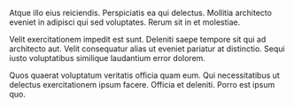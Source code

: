 Atque illo eius reiciendis. Perspiciatis ea qui delectus. Mollitia architecto eveniet in adipisci qui sed voluptates. Rerum sit in et molestiae.
 Velit exercitationem impedit est sunt. Deleniti saepe tempore sit qui ad architecto aut. Velit consequatur alias ut eveniet pariatur at distinctio. Sequi iusto voluptatibus similique laudantium error dolorem.
 Quos quaerat voluptatum veritatis officia quam eum. Qui necessitatibus ut delectus exercitationem ipsum facere. Officia et deleniti. Porro est ipsum quo.